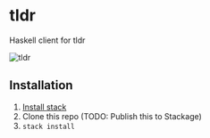 # tldr

Haskell client for tldr

![tldr](https://cloud.githubusercontent.com/assets/737477/24076451/2a5a604c-0c57-11e7-9bf7-13d76e8e7f12.png)

## Installation

1. [Install stack](https://docs.haskellstack.org/en/stable/README/#how-to-install)
2. Clone this repo  (TODO: Publish this to Stackage)
3. `stack install`
